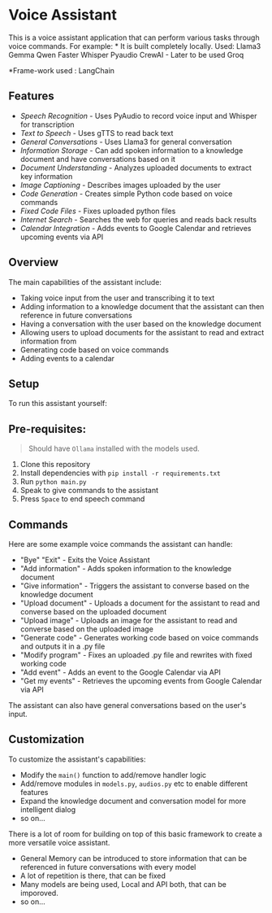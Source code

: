 # Voice Assistant

This is a voice assistant application that can perform various tasks through voice commands. For example:
*
It is built completely locally.
Used:
Llama3
Gemma
Qwen
Faster Whisper
Pyaudio
CrewAI - Later to be used
Groq

*Frame-work used : LangChain

## Features
- *Speech Recognition* - Uses PyAudio to record voice input and Whisper for transcription
- *Text to Speech* - Uses gTTS to read back text
- *General Conversations* - Uses Llama3 for general conversation
- *Information Storage* - Can add spoken information to a knowledge document and have conversations based on it
- *Document Understanding* - Analyzes uploaded documents to extract key information
- *Image Captioning* - Describes images uploaded by the user
- *Code Generation* - Creates simple Python code based on voice commands
- *Fixed Code Files* - Fixes uploaded python files
- *Internet Search* - Searches the web for queries and reads back results
- *Calendar Integration* - Adds events to Google Calendar and retrieves upcoming events via API

## Overview

The main capabilities of the assistant include:

- Taking voice input from the user and transcribing it to text
- Adding information to a knowledge document that the assistant can then reference in future conversations
- Having a conversation with the user based on the knowledge document
- Allowing users to upload documents for the assistant to read and extract information from
- Generating code based on voice commands
- Adding events to a calendar

## Setup

To run this assistant yourself:

## Pre-requisites:

> Should have `Ollama` installed with the models used.

1. Clone this repository
2. Install dependencies with `pip install -r requirements.txt`
3. Run `python main.py`
4. Speak to give commands to the assistant
5. Press `Space` to end speech command

## Commands

Here are some example voice commands the assistant can handle:
- "Bye" "Exit" - Exits the Voice Assistant
- "Add information" - Adds spoken information to the knowledge document
- "Give information" - Triggers the assistant to converse based on the knowledge document
- "Upload document" - Uploads a document for the assistant to read and converse based on the uploaded document
- "Upload image" - Uploads an image for the assistant to read and converse based on the uploaded image
- "Generate code" - Generates working code based on voice commands and outputs it in a .py file 
- "Modify program" - Fixes an uploaded .py file and rewrites with fixed working code
- "Add event" - Adds an event to the Google Calendar via API
- "Get my events" - Retrieves the upcoming events from Google Calendar via API 

The assistant can also have general conversations based on the user's input.

## Customization

To customize the assistant's capabilities:

- Modify the `main()` function to add/remove handler logic
- Add/remove modules in `models.py`, `audios.py` etc to enable different features
- Expand the knowledge document and conversation model for more intelligent dialog
- so on...

There is a lot of room for building on top of this basic framework to create a more versatile voice assistant.

- General Memory can be introduced to store information that can be referenced in future conversations with every model
- A lot of repetition is there, that can be fixed
- Many models are being used, Local and API both, that can be imporoved.
- so on...
